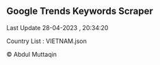 

## Google Trends Keywords Scraper 
 
Last Update 28-04-2023 , 20:34:20

Country List :
VIETNAM.json



© Abdul Muttaqin 
